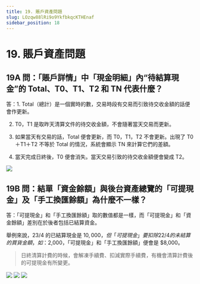 ```yaml
---
title: 19. 賬戶資產問題
slug: LOzqw88lRi9o9YkfbkqcKTHEnaf
sidebar_position: 18
---
```



# 19. 賬戶資產問題

## 19A 問：「賬戶詳情」中「現金明細」內“待結算現金”的 Total、T0、T1、T2 和 TN 代表什麼？

答：1. Total（總計）是一個實時的數，交易時段有交易而引致待交收金額的話便會作更新。

2. T0，T1 是取昨天清算文件的待交收金額，不會隨著當天交易而更新。

3. 如果當天有交易的話，Total 便會更新，而 T0，T1，T2 不會更新。出現了 T0＋T1＋T2 不等於 Total 的情況，系統會顯示 TN 來計算它們的差額。

4. 當天完成日終後，T0 便會消失。當天交易引致的待交收金額便會變成 T2。

<img src="/assets/X2JzbfNgioWE4Hxp97Ocp8fnnCe.png" src-width="2852" src-height="1374" align="center"/>

## 19B 問：結單「資金餘額」與後台資產總覽的「可提現金」及「手工換匯餘額」為什麼不一樣？

答：「可提現金」和「手工換匯餘額」取的數值都是一樣，而「可提現金」和「資金餘額」差別在於後者包括已結算資金。

舉例來說，23/4 的已結算現金是 $10,000，但「可提現金」要扣除 22/4 的未結算的買貨金額，如：$2,000，「可提現金」和「手工換匯餘額」便會是 $8,000。

> 日終清算計費的時候，會解凍手續費、扣減實際手續費，有機會清算計費後的可提現金有所變更。

<img src="/assets/SHksbApFdos7P5xfYEIc3sFnn1b.png" src-width="1840" src-height="918" align="center"/>

<img src="/assets/T5HdbB7HHoaR9MxOK5jcOFlonsb.png" src-width="2872" src-height="1226" align="center"/>

<img src="/assets/FX1lb84IwoaE8qxD9yZcIYRInCg.png" src-width="2574" src-height="1220" align="center"/>

